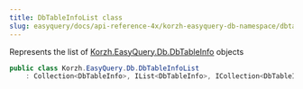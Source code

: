 ```yaml
---
title: DbTableInfoList class
slug: easyquery/docs/api-reference-4x/korzh-easyquery-db-namespace/dbtableinfolist-class
---
```



Represents the list of [Korzh.EasyQuery.Db.DbTableInfo](/api-reference-4x/korzh-easyquery-db-namespace/dbtableinfo-class) objects
```csharp
public class Korzh.EasyQuery.Db.DbTableInfoList
    : Collection<DbTableInfo>, IList<DbTableInfo>, ICollection<DbTableInfo>, IEnumerable<DbTableInfo>, IEnumerable, IList, ICollection, IReadOnlyList<DbTableInfo>, IReadOnlyCollection<DbTableInfo>

```